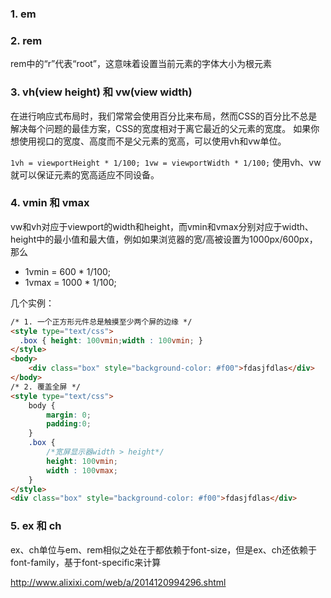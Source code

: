 ### 1. em

### 2. rem

rem中的“r”代表“root”，这意味着设置当前元素的字体大小为根元素

### 3. vh(view height) 和 vw(view width)

在进行响应式布局时，我们常常会使用百分比来布局，然而CSS的百分比不总是解决每个问题的最佳方案，CSS的宽度相对于离它最近的父元素的宽度。 如果你想使用视口的宽度、高度而不是父元素的宽高，可以使用vh和vw单位。 

`1vh = viewportHeight * 1/100; 1vw = viewportWidth * 1/100;` 使用vh、vw就可以保证元素的宽高适应不同设备。

### 4. vmin 和 vmax

vw和vh对应于viewport的width和height，而vmin和vmax分别对应于width、height中的最小值和最大值，例如如果浏览器的宽/高被设置为1000px/600px，那么

- 1vmin = 600 * 1/100;
- 1vmax = 1000 * 1/100;

几个实例：

```html
/* 1. 一个正方形元件总是触摸至少两个屏的边缘 */
<style type="text/css">
  .box { height: 100vmin;width : 100vmin; }
</style>
<body>
    <div class="box" style="background-color: #f00">fdasjfdlas</div>
</body>
/* 2. 覆盖全屏 */
<style type="text/css">
    body {
        margin: 0;
        padding:0;
    }
    .box {
        /*宽屏显示器width > height*/
        height: 100vmin;
        width : 100vmax;
    }
</style>
<div class="box" style="background-color: #f00">fdasjfdlas</div>
```

### 5. ex 和 ch

ex、ch单位与em、rem相似之处在于都依赖于font-size，但是ex、ch还依赖于font-family，基于font-specific来计算

http://www.alixixi.com/web/a/2014120994296.shtml

